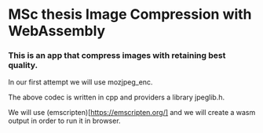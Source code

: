# MSc thesis Image Compression with WebAssembly



### This is an app that compress images with retaining best quality.

In our first attempt we will use mozjpeg_enc.

The above codec is written in cpp and providers a library jpeglib.h. 

We will use (emscripten)[https://emscripten.org/] and we will create a wasm output in order to run it in browser.


